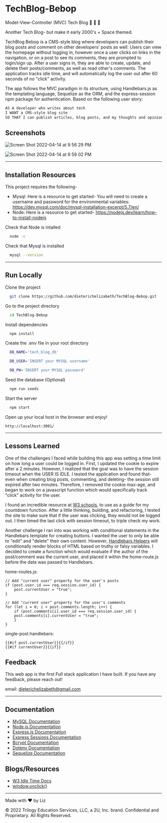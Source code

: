 # TechBlog-Bebop

Model-View-Controller (MVC) Tech Blog 🌟 🌚 🌙

Another Tech Blog- but make it early 2000's + Space themed.

TechBlog Bebop is a CMS-style blog where developers can publish their blog posts and comment on other developers’ posts as well. Users can view the homepage without logging in, however once a user clicks on links in the navigation, or on a post to see its comments, they are prompted to login/sign up. After a user signs in, they are able to create, update, and delete their posts/comments, as well as read other's comments. The application tracks idle time, and will automatically log the user out after 60 seconds of no "click" activity.

The app follows the MVC paradigm in its structure, using Handlebars.js as the templating language, Sequelize as the ORM, and the express-session npm package for authentication. Based on the following user story:

```md
AS A developer who writes about tech
I WANT a CMS-style blog site
SO THAT I can publish articles, blog posts, and my thoughts and opinions
```

## Screenshots

![Screen Shot 2022-04-14 at 9 56 29 PM](https://user-images.githubusercontent.com/95142863/163511356-133cd9cd-75f0-4069-9731-71faa00d66bc.png)

![Screen Shot 2022-04-14 at 9 58 02 PM](https://user-images.githubusercontent.com/95142863/163511139-2c7f6e8a-7a13-45e2-b8f4-5b1490c7d373.png)

---

## Installation Resources

This project requires the following-

- Mysql: Here is a resource to get started- You will need to create a username and password for the environmental variables: https://dev.mysql.com/doc/mysql-installation-excerpt/5.7/en/
- Node: Here is a resource to get started- https://nodejs.dev/learn/how-to-install-nodejs

Check that Node is intalled

```bash
  node -v
```

Check that Mysql is installed

```bash
  mysql --version
```

---

## Run Locally

Clone the project

```bash
  git clone https://github.com/dieterichelizabeth/TechBlog-Bebop.git
```

Go to the project directory

```bash
  cd TechBlog-Bebop
```

Install dependencies

```bash
  npm install
```

Create the .env file in your root directory

```bash
  DB_NAME='tech_blog_db'

  DB_USER='INSERT your MYSQL username'

  DB_PW='INSERT your MYSQL password'
```

Seed the database (Optional)

```bash
  npm run seeds
```

Start the server

```bash
  npm start
```

Open up your local host in the browser and enjoy!

```
http://localhost:3001/
```

---

## Lessons Learned

One of the challenges I faced while building this app was setting a time limit on how long a user could be logged in. First, I updated the cookie to expire after a 2 minutes. However, I realized that the goal was to have the session timeout when the USER IS IDLE. I tested the application and found that- even when creating blog posts, commenting, and deleting- the session still expired after two minutes. Therefore, I removed the cookie max-age, and began to work on a javascript function which would specifically track "click" activity for the user.

I found an incredible resource at [W3 schools](https://www.w3docs.com/snippets/javascript/how-to-detect-idle-time-in-javascript.html), to use as a guide for my countdown function. After a little thinking, building, and refactoring, I tested the site to make sure that if the user was clicking, they would not be logged out. I then timed the last click with session timeout, to triple check my work.

Another challenge I ran into was working with conditional statements in the Handlebars template for creating buttons. I wanted the user to only be able to "edit" and "delete" their own content. However, [Handlebars Helpers](https://handlebarsjs.com/guide/builtin-helpers.html#if) will conditionally render blocks of HTML based on truthy or falsy variables. I decided to create a function which would evaluate if the author of the post/comment was the current user, and placed it within the home-route.js before the data was passed to Handlebars.

home-routes.js:

```
// Add "current user" property for the user's posts
if (post.user.id === req.session.user_id) {
    post.currentUser = "true";
}

// Add "current user" property for the user's comments
for (let i = 0; i < post.comments.length; i++) {
    if (post.comments[i].user_id === req.session.user_id) {
    post.comments[i].currentUser = "true";
    }
}
```

single-post.handlebars:

```
{{#if post.currentUser}}{{/if}}
{{#if currentUser}}{{if}}
```

## Feedback

This web app is the first Full stack application I have built. If you have any feedback, please reach out!

email: dieterichelizabeth@gmail.com

---

## Documentation

- [MySQL Documentation](https://dev.mysql.com/doc/)
- [Node.js Documentation](https://nodejs.org/en/docs/)
- [Express.js Documentation](https://expressjs.com/en/guide/routing.html)
- [Express Sessions Documentation](https://www.npmjs.com/package/express-session)
- [Bcrypt Documentation](https://www.npmjs.com/package/bcrypt)
- [Dotenv Documentation](https://linktodocumentation)
- [Sequelize Documentation](https://sequelize.org/docs/v6/getting-started/)

## Blogs/Resources

- [W3 Idle Time Docs](https://www.w3docs.com/snippets/javascript/how-to-detect-idle-time-in-javascript.html)
- [window.onclick()](https://www.w3schools.com/jsref/event_onclick.asp)

---

Made with ❤️ by Liz

© 2022 Trilogy Education Services, LLC, a 2U, Inc. brand. Confidential and Proprietary. All Rights Reserved.
